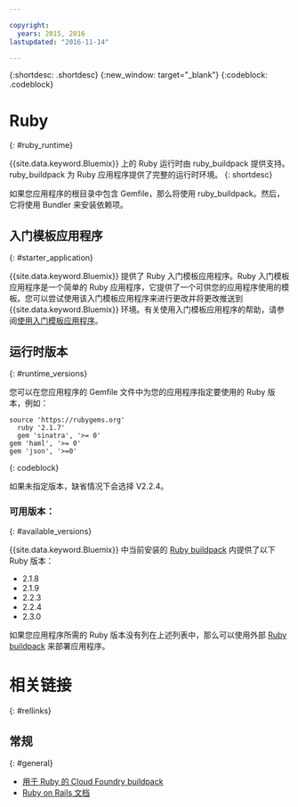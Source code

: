 ```yaml
---

copyright:
  years: 2015, 2016
lastupdated: "2016-11-14"

---
```


{:shortdesc: .shortdesc}
{:new_window: target="_blank"}
{:codeblock: .codeblock}

# Ruby
{: #ruby_runtime}

{{site.data.keyword.Bluemix}} 上的 Ruby 运行时由 ruby_buildpack 提供支持。ruby_buildpack 为 Ruby 应用程序提供了完整的运行时环境。
{: shortdesc}

如果您应用程序的根目录中包含 Gemfile，那么将使用 ruby_buildpack。然后，它将使用 Bundler 来安装依赖项。

## 入门模板应用程序
{: #starter_application}

{{site.data.keyword.Bluemix}} 提供了 Ruby 入门模板应用程序。Ruby 入门模板应用程序是一个简单的 Ruby 应用程序，它提供了一个可供您的应用程序使用的模板。您可以尝试使用该入门模板应用程序来进行更改并将更改推送到 {{site.data.keyword.Bluemix}} 环境。有关使用入门模板应用程序的帮助，请参阅[使用入门模板应用程序](/docs/cfapps/starter_app_usage.html)。

## 运行时版本
{: #runtime_versions}

您可以在您应用程序的 Gemfile 文件中为您的应用程序指定要使用的 Ruby 版本，例如：


```
source 'https://rubygems.org'
  ruby '2.1.7'
  gem 'sinatra', '>= 0'
gem 'haml', '>= 0'
gem 'json', '>=0'
```
{: codeblock}

如果未指定版本，缺省情况下会选择 V2.2.4。

### 可用版本：
{: #available_versions}

{{site.data.keyword.Bluemix}} 中当前安装的 [Ruby buildpack](https://github.com/cloudfoundry/ruby-buildpack/releases/tag/v1.6.16) 内提供了以下 Ruby 版本：

* 2.1.8
* 2.1.9
* 2.2.3
* 2.2.4
* 2.3.0

如果您应用程序所需的 Ruby 版本没有列在上述列表中，那么可以使用外部 [Ruby buildpack](https://github.com/cloudfoundry/ruby-buildpack) 来部署应用程序。

# 相关链接
{: #rellinks}
## 常规
{: #general}
* [用于 Ruby 的 Cloud Foundry buildpack](https://github.com/cloudfoundry/cf-buildpack-ruby)
* [Ruby on Rails 文档](http://api.rubyonrails.org/)
